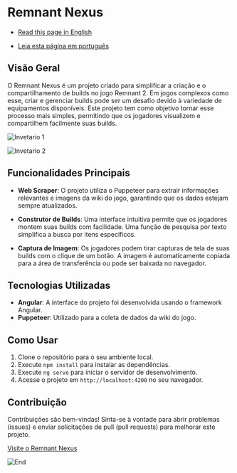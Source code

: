 # Remnant Nexus

- [Read this page in English](https://github.com/laurencioScript/remnantNexus/blob/master/README.md) 

- [Leia esta página em português](https://github.com/laurencioScript/remnantNexus/blob/master/README-pt.md)

## Visão Geral

O Remnant Nexus é um projeto criado para simplificar a criação e o compartilhamento de builds no jogo Remnant 2. Em jogos complexos como esse, criar e gerenciar builds pode ser um desafio devido à variedade de equipamentos disponíveis. Este projeto tem como objetivo tornar esse processo mais simples, permitindo que os jogadores visualizem e compartilhem facilmente suas builds.

![Invetario 1](https://media.discordapp.net/attachments/868247587910717461/1153405174103146526/20230918150526_1.jpg?width=775&height=436)

![Invetario 2](https://media.discordapp.net/attachments/868247587910717461/1153405174807793695/20230918150542_1.jpg?width=775&height=436)


## Funcionalidades Principais

- **Web Scraper**: O projeto utiliza o Puppeteer para extrair informações relevantes e imagens da wiki do jogo, garantindo que os dados estejam sempre atualizados.

- **Construtor de Builds**: Uma interface intuitiva permite que os jogadores montem suas builds com facilidade. Uma função de pesquisa por texto simplifica a busca por itens específicos.

- **Captura de Imagem**: Os jogadores podem tirar capturas de tela de suas builds com o clique de um botão. A imagem é automaticamente copiada para a área de transferência ou pode ser baixada no navegador.

## Tecnologias Utilizadas

- **Angular**: A interface do projeto foi desenvolvida usando o framework Angular.
- **Puppeteer**: Utilizado para a coleta de dados da wiki do jogo.

## Como Usar

1. Clone o repositório para o seu ambiente local.
2. Execute `npm install` para instalar as dependências.
3. Execute `ng serve` para iniciar o servidor de desenvolvimento.
4. Acesse o projeto em `http://localhost:4200` no seu navegador.

## Contribuição

Contribuições são bem-vindas! Sinta-se à vontade para abrir problemas (issues) e enviar solicitações de pull (pull requests) para melhorar este projeto.

[Visite o Remnant Nexus](https://laurencioscript.github.io/remnantNexus/)

![End](https://media.discordapp.net/attachments/868247587910717461/1153405175076225126/20230918150809_1.jpg?width=775&height=436)

